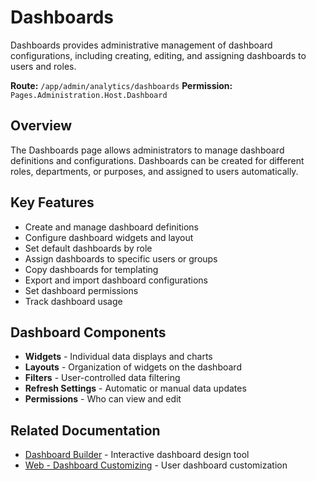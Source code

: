 # Dashboards

Dashboards provides administrative management of dashboard configurations, including creating, editing, and assigning dashboards to users and roles.

**Route:** `/app/admin/analytics/dashboards`
**Permission:** `Pages.Administration.Host.Dashboard`

## Overview

The Dashboards page allows administrators to manage dashboard definitions and configurations. Dashboards can be created for different roles, departments, or purposes, and assigned to users automatically.

## Key Features

* Create and manage dashboard definitions
* Configure dashboard widgets and layout
* Set default dashboards by role
* Assign dashboards to specific users or groups
* Copy dashboards for templating
* Export and import dashboard configurations
* Set dashboard permissions
* Track dashboard usage

## Dashboard Components

* **Widgets** - Individual data displays and charts
* **Layouts** - Organization of widgets on the dashboard
* **Filters** - User-controlled data filtering
* **Refresh Settings** - Automatic or manual data updates
* **Permissions** - Who can view and edit

## Related Documentation

* [Dashboard Builder](DashboardBuilder.md) - Interactive dashboard design tool
* [Web - Dashboard Customizing](../Web/dashboard/customizing.md) - User dashboard customization

